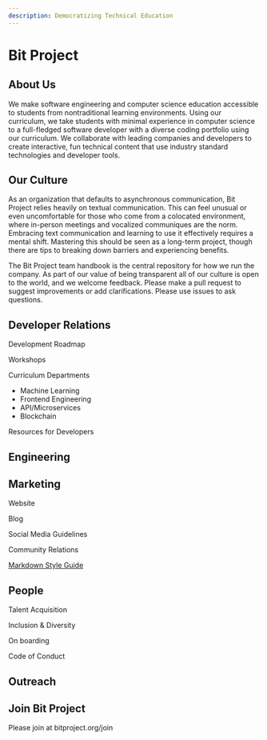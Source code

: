 ```yaml
---
description: Democratizing Technical Education
---
```


# Bit Project

## About Us

We make software engineering and computer science education accessible to students from nontraditional learning environments. Using our curriculum, we take students with minimal experience in computer science to a full-fledged software developer with a diverse coding portfolio using our curriculum. We collaborate with leading companies and developers to create interactive, fun technical content that use industry standard technologies and developer tools.

## Our Culture

As an organization that defaults to asynchronous communication, Bit Project relies heavily on textual communication. This can feel unusual or even uncomfortable for those who come from a colocated environment, where in-person meetings and vocalized communiques are the norm. Embracing text communication and learning to use it effectively requires a mental shift. Mastering this should be seen as a long-term project, though there are tips to breaking down barriers and experiencing benefits.

The Bit Project team handbook is the central repository for how we run the company. As part of our value of being transparent all of our culture is open to the world, and we welcome feedback. Please make a pull request to suggest improvements or add clarifications. Please use issues to ask questions. 

## Developer Relations

Development Roadmap

Workshops

Curriculum Departments

* Machine Learning
* Frontend Engineering
* API/Microservices 
* Blockchain

Resources for Developers

## Engineering



## Marketing

Website

Blog

Social Media Guidelines

Community Relations

[Markdown Style Guide](marketing/markdown-style-guide.md)

## People

Talent Acquisition

Inclusion & Diversity

On boarding

Code of Conduct

## Outreach

## Join Bit Project

Please join at bitproject.org/join

